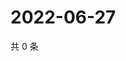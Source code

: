 # 2022-06-27

共 0 条

<!-- BEGIN WEIBO -->
<!-- 最后更新时间 Mon Jun 27 2022 20:33:14 GMT+0800 (China Standard Time) -->

<!-- END WEIBO -->
